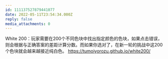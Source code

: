 ```yaml
---
id: 111137527879441077
date: 2022-05-11T23:54:34.000Z
reply: false
media_attachments: 0
---
```


White 200：玩家需要在200个不同色块中找出指定颜色的色块，如果点击错误，则会根据与正确答案的差距计算分数。而如果你选对了，在新一轮的挑战中这200个色块就会越来越接近纯白色。 https://tumoiyorozu.github.io/white200/ 

